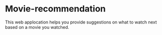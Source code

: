 # Movie-recommendation

This web applocation helps you provide suggestions on what to watch next based on a movie you watched.
